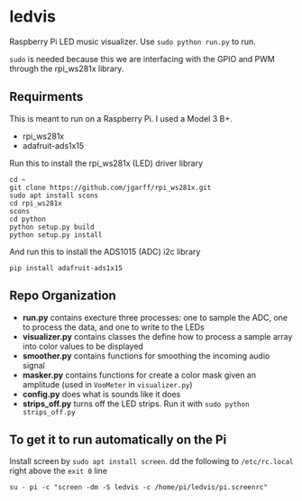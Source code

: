 # ledvis
Raspberry Pi LED music visualizer. Use `sudo python run.py` to run.

`sudo` is needed because this we are interfacing with the GPIO and PWM through the rpi_ws281x library.

## Requirments

This is meant to run on a Raspberry Pi. I used a Model 3 B+.

 * rpi_ws281x
 * adafruit-ads1x15

Run this to install the rpi_ws281x (LED) driver library
```
cd ~
git clone https://github.com/jgarff/rpi_ws281x.git
sudo apt install scons
cd rpi_ws281x
scons
cd python
python setup.py build
python setup.py install
```

And run this to install the ADS1015 (ADC) i2c library
```
pip install adafruit-ads1x15
```

## Repo Organization

 * **run.py** contains execture three processes: one to sample the ADC, one to process the data, and one to write to the LEDs
 * **visualizer.py** contains classes the define how to process a sample array into color values to be displayed
 * **smoother.py** contains functions for smoothing the incoming audio signal
 * **masker.py** contains functions for create a color mask given an amplitude (used in `VooMeter` in `visualizer.py`)
 * **config.py** does what is sounds like it does
 * **strips_off.py** turns off the LED strips. Run it with `sudo python strips_off.py`

## To get it to run automatically on the Pi

Install screen by `sudo apt install screen`. dd the following to `/etc/rc.local` right above the `exit 0` line

```
su - pi -c "screen -dm -S ledvis -c /home/pi/ledvis/pi.screenrc"
```
